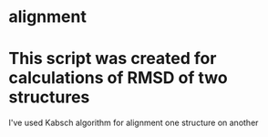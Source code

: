 # alignment
# This script was created for calculations of RMSD of two structures
I've used Kabsch algorithm for alignment one structure on another
